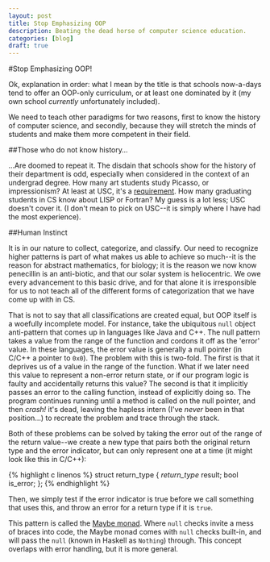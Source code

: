 ```yaml
---
layout: post
title: Stop Emphasizing OOP
description: Beating the dead horse of computer science education.
categories: [blog]
draft: true
---
```


#Stop Emphasizing OOP!

Ok, explanation in order: what I mean by the title is that schools now-a-days tend to offer an OOP-only curriculum, or at least one dominated by it (my own school *currently* unfortunately included).

We need to teach other paradigms for two reasons, first to know the history of computer science, and secondly, because they will stretch the minds of students and make them more competent in their field.

##Those who do not know history…

…Are doomed to repeat it. The disdain that schools show for the history of their department is odd, especially when considered in the context of an undergrad degree. How many art students study Picasso, or impressionism? At least at USC, it's a [requirement](http://www.usc.edu/dept/publications/cat2012/private/pdf/2012_2013/fine_arts_12.pdf). How many graduating students in CS know about LISP or Fortran? My guess is a lot less; USC doesn't cover it. (I don't mean to pick on USC--it is simply where I have had the most experience).

##Human Instinct

It is in our nature to collect, categorize, and classify. Our need to recognize higher patterns is part of what makes us able to achieve so much--it is the reason for abstract mathematics, for biology; it is the reason we now know penecillin is an anti-biotic, and that our solar system is heliocentric. We owe every advancement to this basic drive, and for that alone it is irresponsible for us to not teach all of the different forms of categorization that we have come up with in CS.

That is not to say that all classifications are created equal, but OOP itself is a woefully incomplete model. For instance, take the ubiquitous `null` object anti-pattern that comes up in languages like Java and C++. The null pattern takes a value from the range of the function and cordons it off as the 'error' value. In these languages, the error value is generally a null pointer (in C/C++ a pointer to `0x0`). The problem with this is two-fold. The first is that it deprives us of a value in the range of the function. What if we later need this value to represent a non-error return state, or if our program logic is faulty and accidentally returns this value? The second is that it implicitly passes an error to the calling function, instead of explicitly doing so. The program continues running until a method is called on the null pointer, and then *crash!* it's dead, leaving the hapless intern (I've *never* been in that position…) to recreate the problem and trace through the stack.

Both of these problems can be solved by taking the error out of the range of the return value--we create a new type that pairs both the original return type and the error indicator, but can only represent one at a time (it might look like this in C/C++):

{% highlight c linenos %}
    struct return_type {
    	*return_type* result;
    	bool is_error;
    };
{% endhighlight %}

Then, we simply test if the error indicator is true before we call something that uses this, and throw an error for a return type if it is `true`.

This pattern is called the [Maybe monad](http://en.wikipedia.org/wiki/Monad_(functional_programming)#The_Maybe_monad). Where `null` checks invite a mess of braces into code, the Maybe monad comes with `null` checks built-in, and will pass the `null` (known in Haskell as `Nothing`) through. This concept overlaps with error handling, but it is more general.